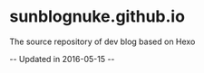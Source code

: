 # sunblognuke.github.io
The source repository of dev blog based on Hexo

-- Updated in 2016-05-15 --
